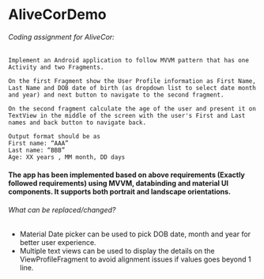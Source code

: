 # AliveCorDemo

###### Coding assignment for AliveCor:
```
Implement an Android application to follow MVVM pattern that has one Activity and two Fragments.

On the first Fragment show the User Profile information as First Name, Last Name and DOB date of birth (as dropdown list to select date month and year) and next button to navigate to the second fragment.

On the second fragment calculate the age of the user and present it on TextView in the middle of the screen with the user's First and Last names and back button to navigate back.

Output format should be as
First name: “AAA”
Last name: “BBB”
Age: XX years , MM month, DD days
```

#### The app has been implemented based on above requirements (Exactly followed requirements) using MVVM, databinding and material UI components. It supports both portrait and landscape orientations.

###### What can be replaced/changed?
- Material Date picker can be used to pick DOB date, month and year for better user experience.
- Multiple text views can be used to display the details on the ViewProfileFragment to avoid alignment issues if values goes beyond 1 line.
